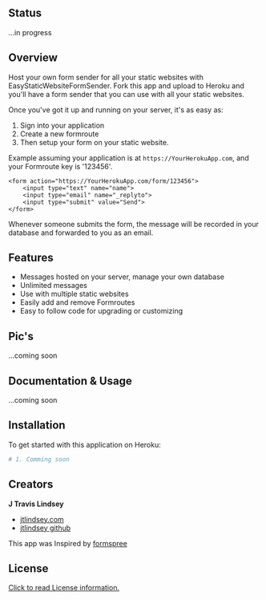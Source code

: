 ## Status

...in progress

## Overview

Host your own form sender for all your static websites with EasyStaticWebsiteFormSender. Fork this app and upload to Heroku and you'll have a form sender that you can use with all your static websites. 

Once you've got it up and running on your server, it's as easy as:

1. Sign into your application
2. Create a new formroute
3. Then setup your form on your static website.  

Example assuming your application is at `https://YourHerokuApp.com`, and your Formroute key is '123456'.

    <form action="https://YourHerokuApp.com/form/123456">
        <input type="text" name="name">
        <input type="email" name="_replyto">
        <input type="submit" value="Send">
    </form>

Whenever someone submits the form, the message will be recorded in your database and forwarded to you as an email.

## Features

* Messages hosted on your server, manage your own database
* Unlimited messages
* Use with multiple static websites
* Easily add and remove Formroutes
* Easy to follow code for upgrading or customizing

## Pic's

...coming soon

## Documentation & Usage

...coming soon

## Installation

To get started with this application on Heroku:

```bash
# 1. Comming soon

```

## Creators

**J Travis Lindsey**

* <a href="http://jtlindsey.com/" target="_blank">jtlindsey.com</a>
* <a href="https://github.com/jtlindsey" target="_blank">jtlindsey github</a>

This app was Inspired by <a href="https://github.com/formspree/formspree" target="_blank">formspree</a>

## License

[Click to read License information.](https://github.com/jtlindsey/EasyStaticWebsiteFormSender/blob/master/LICENSE "License")
